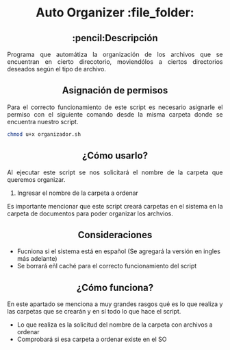 
<h1 align="center">Auto Organizer :file_folder:</h1>

<h2 align="center">:pencil:Descripción</h2>
<p align="justify">Programa que automátiza la organización de los archivos que se encuentran en cierto direcotorio, moviendólos a ciertos directorios deseados según el tipo de archivo.</p>

<h2 align="center">Asignación de permisos</h2>
<p align="justify">Para el correcto funcionamiento de este script es necesario asignarle el permiso con el siguiente comando desde la misma carpeta donde se encuentra nuestro script.</p>

```bash
chmod u+x organizador.sh
```

<h2 align="center">¿Cómo usarlo?</h2>
<p align="justify">Al ejecutar este script se nos solicitará el nombre de la carpeta que queremos organizar.</p>

<ol>
    <li>Ingresar el nombre de la carpeta a ordenar</li>
    
</ol>

<p align="justify">Es importante mencionar que este script creará carpetas en el sistema en la carpeta de documentos para poder organizar los archvios.</p>


<h2 align="center">Consideraciones</h2>
<ul>
    <li>Fucniona si el sistema está en español (Se agregará la versión en ingles más adelante)</li>
    <li>Se borrará eñl caché para el correcto funcionamiento del script</li>
    
</ul>

<h2 align="center">¿Cómo funciona?</h2>
<p align="justify">En este apartado se menciona a muy grandes rasgos qué es lo que realiza y las carpetas que se crearán y en sí todo lo que hace el script.</p>
<ul>
    <li>Lo que realiza es la solicitud del nombre de la carpeta con archivos a ordenar</li>
    <li>Comprobará si esa carpeta a ordenar existe en el SO</li>
    
</ul>